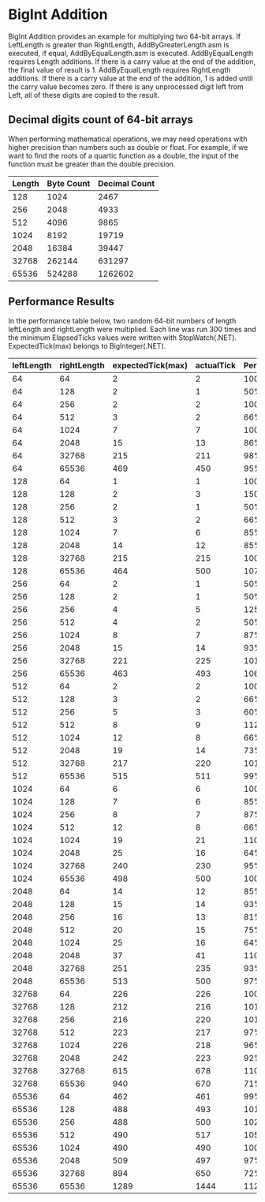 # BigInt Addition
BigInt Addition provides an example for multiplying two 64-bit arrays.
If LeftLength is greater than RightLength, AddByGreaterLength.asm is executed, if equal, AddByEqualLength.asm is executed.
AddByEqualLength requires Length additions. 
If there is a carry value at the end of the addition, the final value of result is 1.
AddByEqualLength requires RightLength additions.
If there is a carry value at the end of the addition, 1 is added until the carry value becomes zero.
If there is any unprocessed digit left from Left, all of these digits are copied to the result.

## Decimal digits count of 64-bit arrays
When performing mathematical operations, we may need operations with higher precision than numbers such as double or float. 
For example, if we want to find the roots of a quartic function as a double, the input of the function must be greater than the double precision.

| Length | Byte Count | Decimal Count |
| :----- | :--------- | :------------ |
|  128   |  1024      |  2467         |
|  256   |  2048      |  4933         |
|  512   |  4096      |  9865         |
|  1024  |  8192      |  19719        |
|  2048  |  16384     |  39447        |
|  32768 |  262144    |  631297       |
|  65536 |  524288    |  1262602      |

## Performance Results
In the performance table below, two random 64-bit numbers of length leftLength and rightLength were multiplied. 
Each line was run 300 times and the minimum ElapsedTicks values were written with StopWatch(.NET). 
ExpectedTick(max) belongs to BigInteger(.NET).

|leftLength          |rightLength         |expectedTick(max)   |actualTick          |Percent |
| :----------------- | :----------------- | :----------------- | :----------------- | :----- |
|64                  |64                  |2                   |2                   |100%	 |
|64                  |128                 |2                   |1                   |50%	 |
|64                  |256                 |2                   |2                   |100%	 |
|64                  |512                 |3                   |2                   |66%	 |
|64                  |1024                |7                   |7                   |100%	 |
|64                  |2048                |15                  |13                  |86%	 |
|64                  |32768               |215                 |211                 |98%	 |
|64                  |65536               |469                 |450                 |95%	 |
|128                 |64                  |1                   |1                   |100%	 |
|128                 |128                 |2                   |3                   |150%	 |
|128                 |256                 |2                   |1                   |50%	 |
|128                 |512                 |3                   |2                   |66%	 |
|128                 |1024                |7                   |6                   |85%	 |
|128                 |2048                |14                  |12                  |85%	 |
|128                 |32768               |215                 |215                 |100%	 |
|128                 |65536               |464                 |500                 |107%	 |
|256                 |64                  |2                   |1                   |50%	 |
|256                 |128                 |2                   |1                   |50%	 |
|256                 |256                 |4                   |5                   |125%	 |
|256                 |512                 |4                   |2                   |50%	 |
|256                 |1024                |8                   |7                   |87%	 |
|256                 |2048                |15                  |14                  |93%	 |
|256                 |32768               |221                 |225                 |101%	 |
|256                 |65536               |463                 |493                 |106%	 |
|512                 |64                  |2                   |2                   |100%	 |
|512                 |128                 |3                   |2                   |66%	 |
|512                 |256                 |5                   |3                   |60%	 |
|512                 |512                 |8                   |9                   |112%	 |
|512                 |1024                |12                  |8                   |66%	 |
|512                 |2048                |19                  |14                  |73%	 |
|512                 |32768               |217                 |220                 |101%	 |
|512                 |65536               |515                 |511                 |99%	 |
|1024                |64                  |6                   |6                   |100%	 |
|1024                |128                 |7                   |6                   |85%	 |
|1024                |256                 |8                   |7                   |87%	 |
|1024                |512                 |12                  |8                   |66%	 |
|1024                |1024                |19                  |21                  |110%	 |
|1024                |2048                |25                  |16                  |64%	 |
|1024                |32768               |240                 |230                 |95%	 |
|1024                |65536               |498                 |500                 |100%	 |
|2048                |64                  |14                  |12                  |85%	 |
|2048                |128                 |15                  |14                  |93%	 |
|2048                |256                 |16                  |13                  |81%	 |
|2048                |512                 |20                  |15                  |75%	 |
|2048                |1024                |25                  |16                  |64%	 |
|2048                |2048                |37                  |41                  |110%	 |
|2048                |32768               |251                 |235                 |93%	 |
|2048                |65536               |513                 |500                 |97%	 |
|32768               |64                  |226                 |226                 |100%	 |
|32768               |128                 |212                 |216                 |101%	 |
|32768               |256                 |216                 |220                 |101%	 |
|32768               |512                 |223                 |217                 |97%	 |
|32768               |1024                |226                 |218                 |96%	 |
|32768               |2048                |242                 |223                 |92%	 |
|32768               |32768               |615                 |678                 |110%	 |
|32768               |65536               |940                 |670                 |71%	 |
|65536               |64                  |462                 |461                 |99%	 |
|65536               |128                 |488                 |493                 |101%	 |
|65536               |256                 |488                 |500                 |102%	 |
|65536               |512                 |490                 |517                 |105%	 |
|65536               |1024                |490                 |490                 |100%	 |
|65536               |2048                |509                 |497                 |97%	 |
|65536               |32768               |894                 |650                 |72%	 |
|65536               |65536               |1289                |1444                |112%	 |